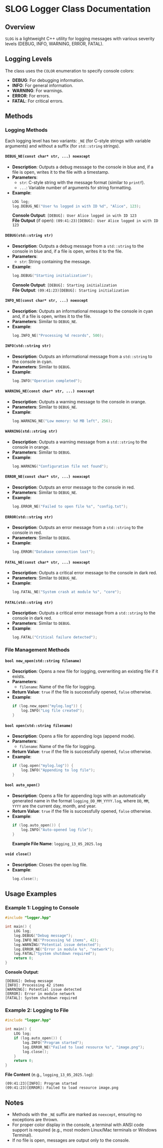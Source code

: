 # SLOG Logger Class Documentation

## Overview
`SLOG` is a lightweight C++ utility for logging messages with various severity levels (DEBUG, INFO, WARNING, ERROR, FATAL).

## Logging Levels
The class uses the `COLOR` enumeration to specify console colors:
- **DEBUG**: For debugging information.
- **INFO**: For general information.
- **WARNING**: For warnings.
- **ERROR**: For errors.
- **FATAL**: For critical errors.

## Methods

### Logging Methods
Each logging level has two variants: `_NE` (for C-style strings with variable arguments) and without a suffix (for `std::string` strings).

#### `DEBUG_NE(const char* str, ...) noexcept`
- **Description**: Outputs a debug message to the console in blue and, if a file is open, writes it to the file with a timestamp.
- **Parameters**:
  - `str`: C-style string with the message format (similar to `printf`).
  - `...`: Variable number of arguments for string formatting.
- **Example**:
  ```cpp
  LOG log;
  log.DEBUG_NE("User %s logged in with ID %d", "Alice", 123);
  ```
  **Console Output**: `[DEBUG]: User Alice logged in with ID 123`  
  **File Output** (if open): `(09:41:23)[DEBUG]: User Alice logged in with ID 123`

#### `DEBUG(std::string str)`
- **Description**: Outputs a debug message from a `std::string` to the console in blue and, if a file is open, writes it to the file.
- **Parameters**:
  - `str`: String containing the message.
- **Example**:
  ```cpp
  log.DEBUG("Starting initialization");
  ```
  **Console Output**: `[DEBUG]: Starting initialization`  
  **File Output**: `(09:41:23)[DEBUG]: Starting initialization`

#### `INFO_NE(const char* str, ...) noexcept`
- **Description**: Outputs an informational message to the console in cyan and, if a file is open, writes it to the file.
- **Parameters**: Similar to `DEBUG_NE`.
- **Example**:
  ```cpp
  log.INFO_NE("Processing %d records", 500);
  ```

#### `INFO(std::string str)`
- **Description**: Outputs an informational message from a `std::string` to the console in cyan.
- **Parameters**: Similar to `DEBUG`.
- **Example**:
  ```cpp
  log.INFO("Operation completed");
  ```

#### `WARNING_NE(const char* str, ...) noexcept`
- **Description**: Outputs a warning message to the console in orange.
- **Parameters**: Similar to `DEBUG_NE`.
- **Example**:
  ```cpp
  log.WARNING_NE("Low memory: %d MB left", 256);
  ```

#### `WARNING(std::string str)`
- **Description**: Outputs a warning message from a `std::string` to the console in orange.
- **Parameters**: Similar to `DEBUG`.
- **Example**:
  ```cpp
  log.WARNING("Configuration file not found");
  ```

#### `ERROR_NE(const char* str, ...) noexcept`
- **Description**: Outputs an error message to the console in red.
- **Parameters**: Similar to `DEBUG_NE`.
- **Example**:
  ```cpp
  log.ERROR_NE("Failed to open file %s", "config.txt");
  ```

#### `ERROR(std::string str)`
- **Description**: Outputs an error message from a `std::string` to the console in red.
- **Parameters**: Similar to `DEBUG`.
- **Example**:
  ```cpp
  log.ERROR("Database connection lost");
  ```

#### `FATAL_NE(const char* str, ...) noexcept`
- **Description**: Outputs a critical error message to the console in dark red.
- **Parameters**: Similar to `DEBUG_NE`.
- **Example**:
  ```cpp
  log.FATAL_NE("System crash at module %s", "core");
  ```

#### `FATAL(std::string str)`
- **Description**: Outputs a critical error message from a `std::string` to the console in dark red.
- **Parameters**: Similar to `DEBUG`.
- **Example**:
  ```cpp
  log.FATAL("Critical failure detected");
  ```

### File Management Methods

#### `bool new_open(std::string filename)`
- **Description**: Opens a new file for logging, overwriting an existing file if it exists.
- **Parameters**:
  - `filename`: Name of the file for logging.
- **Return Value**: `true` if the file is successfully opened, `false` otherwise.
- **Example**:
  ```cpp
  if (log.new_open("mylog.log")) {
      log.INFO("Log file created");
  }
  ```

#### `bool open(std::string filename)`
- **Description**: Opens a file for appending logs (append mode).
- **Parameters**:
  - `filename`: Name of the file for logging.
- **Return Value**: `true` if the file is successfully opened, `false` otherwise.
- **Example**:
  ```cpp
  if (log.open("mylog.log")) {
      log.INFO("Appending to log file");
  }
  ```

#### `bool auto_open()`
- **Description**: Opens a file for appending logs with an automatically generated name in the format `logging_DD_MM_YYYY.log`, where `DD`, `MM`, `YYYY` are the current day, month, and year.
- **Return Value**: `true` if the file is successfully opened, `false` otherwise.
- **Example**:
  ```cpp
  if (log.auto_open()) {
      log.INFO("Auto-opened log file");
  }
  ```
  **Example File Name**: `logging_13_05_2025.log`

#### `void close()`
- **Description**: Closes the open log file.
- **Example**:
  ```cpp
  log.close();
  ```

## Usage Examples

### Example 1: Logging to Console
```cpp
#include "logger.hpp"

int main() {
    LOG log;
    log.DEBUG("Debug message");
    log.INFO_NE("Processing %d items", 42);
    log.WARNING("Potential issue detected");
    log.ERROR_NE("Error in module %s", "network");
    log.FATAL("System shutdown required");
    return 0;
}
```
**Console Output**:
```
[DEBUG]: Debug message
[INFO]: Processing 42 items
[WARNING]: Potential issue detected
[ERROR]: Error in module network
[FATAL]: System shutdown required
```

### Example 2: Logging to File
```cpp
#include "logger.hpp"

int main() {
    LOG log;
    if (log.auto_open()) {
        log.INFO("Program started");
        log.ERROR_NE("Failed to load resource %s", "image.png");
        log.close();
    }
    return 0;
}
```
**File Content** (e.g., `logging_13_05_2025.log`):
```
(09:41:23)[INFO]: Program started
(09:41:23)[ERROR]: Failed to load resource image.png
```

## Notes
- Methods with the `_NE` suffix are marked as `noexcept`, ensuring no exceptions are thrown.
- For proper color display in the console, a terminal with ANSI code support is required (e.g., most modern Linux/Mac terminals or Windows Terminal).
- If no file is open, messages are output only to the console.
